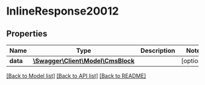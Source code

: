 # InlineResponse20012

## Properties
Name | Type | Description | Notes
------------ | ------------- | ------------- | -------------
**data** | [**\Swagger\Client\Model\CmsBlock**](CmsBlock.md) |  | [optional] 

[[Back to Model list]](../../README.md#documentation-for-models) [[Back to API list]](../../README.md#documentation-for-api-endpoints) [[Back to README]](../../README.md)

